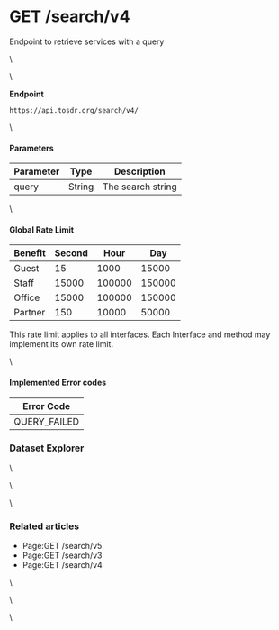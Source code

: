 # GET /search/v4

Endpoint to retrieve services with a query

\


\


**Endpoint**

```
https://api.tosdr.org/search/v4/
```

\


#### Parameters <a href="#get-search-v4-parameters" id="get-search-v4-parameters"></a>

| Parameter | Type   | Description       |
| --------- | ------ | ----------------- |
| query     | String | The search string |

\


#### Global Rate Limit <a href="#get-search-v4-globalratelimit" id="get-search-v4-globalratelimit"></a>

| Benefit | Second | Hour   | Day    |
| ------- | ------ | ------ | ------ |
| Guest   | 15     | 1000   | 15000  |
| Staff   | 15000  | 100000 | 150000 |
| Office  | 15000  | 100000 | 150000 |
| Partner | 150    | 10000  | 50000  |

This rate limit applies to all interfaces. Each Interface and method may implement its own rate limit.

\


#### Implemented Error codes <a href="#get-search-v4-implementederrorcodes" id="get-search-v4-implementederrorcodes"></a>

| Error Code    |
| ------------- |
| QUERY\_FAILED |

### &#x20;Dataset Explorer <a href="#get-search-v4-datasetexplorer" id="get-search-v4-datasetexplorer"></a>

\


\


\


### Related articles <a href="#get-search-v4-relatedarticles" id="get-search-v4-relatedarticles"></a>

* Page:GET /search/v5
* Page:GET /search/v3
* Page:GET /search/v4

\


\


\
